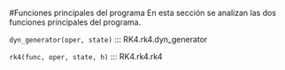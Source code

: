 #Funciones principales del programa
En esta sección se analizan las dos funciones principales del programa.

`dyn_generator(oper, state)`
::: RK4.rk4.dyn_generator

`rk4(func, oper, state, h)`
::: RK4.rk4.rk4
